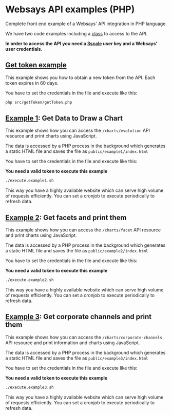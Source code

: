 # Websays API examples (PHP)
Complete front end example of a Websays' API integration in PHP language.

We have two code examples including a [class](src/Websays/API.php) to access to the API.

**In order to access the API you need a [3scale](https://websays.3scale.net) user key and a Websays' user credentials.**

## [Get token example](src/getToken/getToken.php)

This example shows you how to obtain a new token from the API. Each token expires in 60 days.

You have to set the credentials in the file and execute like this:

```bash
php src/getToken/getToken.php
```

## [Example 1](src/example1/example1.php): Get Data to Draw a Chart

This example shows how you can access the ```/charts/evolution``` API resource and print charts using JavaScript.

The data is accessed by a PHP process in the background which generates a static HTML file and saves the file as ```public/example1/index.html```

You have to set the credentials in the file and execute like this:

**You need a valid token to execute this example**

```bash
./execute.example1.sh
```

This way you have a highly available website which can serve high volume of requests efficiently. You can set a cronjob to execute periodically to refresh data.

## [Example 2](src/example2/example2.php): Get facets and print them

This example shows how you can access the ```/charts/facet``` API resource and print charts using JavaScript.

The data is accessed by a PHP process in the background which generates a static HTML file and saves the file as ```public/example2/index.html```

You have to set the credentials in the file and execute like this:

**You need a valid token to execute this example**

```bash
./execute.example2.sh
```

This way you have a highly available website which can serve high volume of requests efficiently. You can set a cronjob to execute periodically to refresh data.

## [Example 3](src/example3/example3.php): Get corporate channels and print them

This example shows how you can access the ```/charts/corporate-channels``` API resource and print information and charts using JavaScript.

The data is accessed by a PHP process in the background which generates a static HTML file and saves the file as ```public/example3/index.html```

You have to set the credentials in the file and execute like this:

**You need a valid token to execute this example**

```bash
./execute.example3.sh
```

This way you have a highly available website which can serve high volume of requests efficiently. You can set a cronjob to execute periodically to refresh data.

